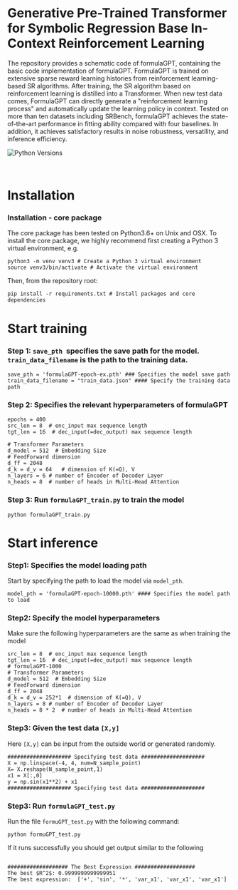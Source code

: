 # Generative Pre-Trained Transformer for Symbolic Regression Base In-Context Reinforcement Learning



The repository provides a schematic code of formulaGPT, containing the basic code implementation of formulaGPT. FormulaGPT is trained on extensive sparse reward learning histories from reinforcement learning-based SR algorithms. After training, the SR algorithm based on reinforcement learning is distilled into a Transformer. When new test data comes, FormulaGPT can directly generate a "reinforcement learning process" and automatically update the learning policy in context. Tested on more than ten datasets including SRBench, formulaGPT achieves the state-of-the-art performance in fitting ability compared with four baselines. In addition, it achieves satisfactory results in noise robustness, versatility, and inference efficiency.
<br>

![Python Versions](https://img.shields.io/badge/Python-3.7%20%7C%203.8%20%7C%203.9-blue)

<br>

# Installation

### Installation - core package

The core package has been tested on Python3.6+ on Unix and OSX. To install the core package, we highly recommend first creating a Python 3 virtual environment, e.g.

```
python3 -m venv venv3 # Create a Python 3 virtual environment
source venv3/bin/activate # Activate the virtual environment
```
Then, from the repository root:
```
pip install -r requirements.txt # Install packages and core dependencies
```

# Start training

### Step 1: `save_pth `specifies the save path for the model. `train_data_filename` is the path to the training data. 

```
save_pth = 'formulaGPT-epoch-ex.pth' ### Specifies the model save path
train_data_filename = "train_data.json" #### Specify the training data path
```

### Step 2: Specifies the relevant hyperparameters of formulaGPT
```
epochs = 400 
src_len = 8  # enc_input max sequence length
tgt_len = 16  # dec_input(=dec_output) max sequence length

# Transformer Parameters
d_model = 512  # Embedding Size
# FeedForward dimension 
d_ff = 2048
d_k = d_v = 64   # dimension of K(=Q), V
n_layers = 6 # number of Encoder of Decoder Layer
n_heads = 8  # number of heads in Multi-Head Attention
```
### Step 3: Run `formulaGPT_train.py` to train the model
```
python formulaGPT_train.py
```
# Start inference
### Step1: Specifies the model loading path
Start by specifying the path to load the model via `model_pth`.
```
model_pth = 'formulaGPT-epoch-10000.pth' #### Specifies the model path to load
```

### Step2: Specify the model hyperparameters
Make sure the following hyperparameters are the same as when training the model
```
src_len = 8  # enc_input max sequence length
tgt_len = 16  # dec_input(=dec_output) max sequence length
# formulaGPT-1000
# Transformer Parameters
d_model = 512  # Embedding Size
# FeedForward dimension 
d_ff = 2048
d_k = d_v = 252*1  # dimension of K(=Q), V
n_layers = 8 # number of Encoder of Decoder Layer
n_heads = 8 * 2  # number of heads in Multi-Head Attention
```
### Step3: Given the test data `[X,y]`
Here `[X,y]` can be input from the outside world or generated randomly.
```
#################### Specifying test data ####################
X = np.linspace(-4, 4, num=N_sample_point)
X= X.reshape(N_sample_point,1)
x1 = X[:,0]
y = np.sin(x1**2) + x1
#################### Specifying test data ####################
```
### Step3: Run `formulaGPT_test.py`
Run the file `formuGPT_test.py` with the following command:
```
python formuGPT_test.py
```
If it runs successfully you should get output similar to the following
```

################### The Best Expression ###################
The best $R^2$: 0.9999999999999951
The best expression:  ['+', 'sin', '*', 'var_x1', 'var_x1', 'var_x1']

```

